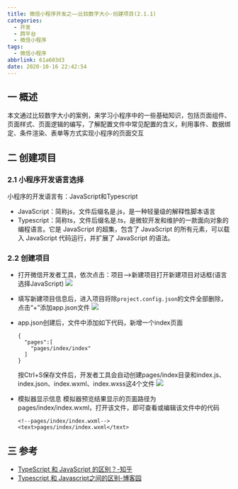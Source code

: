```yaml
---
title: 微信小程序开发之——比较数字大小-创建项目(2.1.1)
categories:
  - 开发
  - 跨平台
  - 微信小程序
tags:
  - 微信小程序
abbrlink: 61a603d3
date: 2020-10-16 22:42:54
---
```

## 一 概述

本文通过比较数字大小的案例，来学习小程序中的一些基础知识，包括页面组件、页面样式、页面逻辑的编写，了解配置文件中常见配置的含义，利用事件、数据绑定、条件渲染、表单等方式实现小程序的页面交互

<!--more-->

## 二 创建项目

### 2.1 小程序开发语言选择

小程序的开发语言有：JavaScript和Typescript

* JavaScript：简称js，文件后缀名是.js，是一种轻量级的解释性脚本语言
* Typescript：简称ts，文件后缀名是.ts，是微软开发和维护的一款面向对象的编程语言。它是 JavaScript 的超集，包含了 JavaScript 的所有元素，可以载入 JavaScript 代码运行，并扩展了 JavaScript 的语法。

### 2.2 创建项目
* 打开微信开发者工具，依次点击：项目——>新建项目打开新建项目对话框(语言选择JavaScript)
  ![][1]
* 填写新建项目信息后，进入项目将除`project.config.json`的文件全部删除，点击“+”添加app.json文件
  ![][2]
* app.json创建后，文件中添加如下代码，新增一个index页面

  ```
  {
    "pages":[
      "pages/index/index"
    ]
  }
  ```
  按Ctrl+S保存文件后，开发者工具会自动创建pages/index目录和index.js、index.json、index.wxml、index.wxss这4个文件
  ![][3]
* 模拟器显示信息
模拟器预览结果显示的页面路径为pages/index/index.wxml，打开该文件，即可查看或编辑该文件中的代码

  ```
  <!--pages/index/index.wxml-->
  <text>pages/index/index.wxml</text>
  ```
## 三 参考
* [TypeScript 和 JavaScript 的区别？-知乎][11] 
* [Typescript 和 Javascript之间的区别-博客园][12]


[1]:https://cdn.jsdelivr.net/gh/PGzxc/CDN@master/blog-wechat/wechat-project-compare-create-info.png
[2]:https://cdn.jsdelivr.net/gh/PGzxc/CDN@master/blog-wechat/wechat-project-compare-delete-files.png
[3]:https://cdn.jsdelivr.net/gh/PGzxc/CDN@master/blog-wechat/wechat-project-compare-page-ctrl-s-process.png

[11]:https://www.zhihu.com/question/25421196
[12]:https://www.cnblogs.com/langzianan/p/8403332.htm
